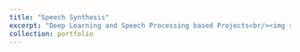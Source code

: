 ```yaml
---
title: "Speech Synthesis"
excerpt: "Deep Learning and Speech Processing based Projects<br/><img src='/images/.jpeg'>"
collection: portfolio
---
```


 
